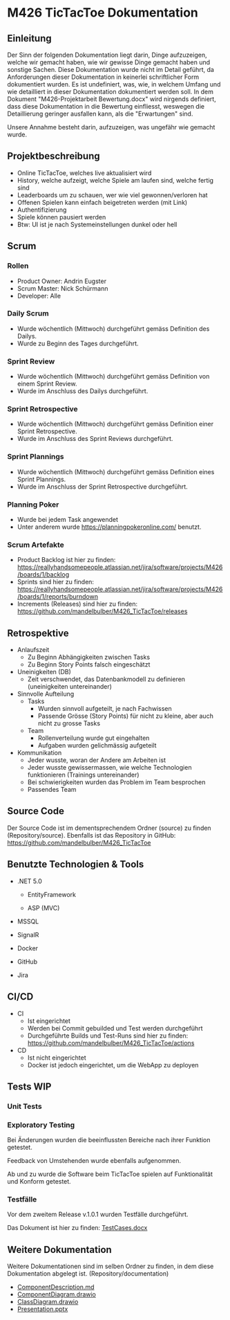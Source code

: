 # M426 TicTacToe Dokumentation

## Einleitung

Der Sinn der folgenden Dokumentation liegt darin, Dinge aufzuzeigen, welche wir gemacht haben, wie wir gewisse Dinge gemacht haben und sonstige Sachen.
Diese Dokumentation wurde nicht im Detail geführt, da Anforderungen dieser Dokumentation in keinerlei schriftlicher Form dokumentiert wurden. Es ist undefiniert, was, wie, in welchem Umfang und wie detailliert in dieser Dokumentation dokumentiert werden soll. In dem Dokument "M426-Projektarbeit Bewertung.docx" wird nirgends definiert, dass diese Dokumentation in die Bewertung einfliesst, weswegen die Detaillierung geringer ausfallen kann, als die "Erwartungen" sind.

Unsere Annahme besteht darin, aufzuzeigen, was ungefähr wie gemacht wurde.

## Projektbeschreibung

- Online TicTacToe, welches live aktualisiert wird
- History, welche aufzeigt, welche Spiele am laufen sind, welche fertig sind
- Leaderboards um zu schauen, wer wie viel gewonnen/verloren hat
- Offenen Spielen kann einfach beigetreten werden (mit Link)
- Authentifizierung
- Spiele können pausiert werden
- Btw: UI ist je nach Systemeinstellungen dunkel oder hell

## Scrum

### Rollen

- Product Owner: Andrin Eugster
- Scrum Master: Nick Schürmann
- Developer: Alle

### Daily Scrum

- Wurde wöchentlich (Mittwoch) durchgeführt gemäss Definition des Dailys.
- Wurde zu Beginn des Tages durchgeführt.

### Sprint Review

- Wurde wöchentlich (Mittwoch) durchgeführt gemäss Definition von einem Sprint Review.
- Wurde im Anschluss des Dailys durchgeführt.

### Sprint Retrospective

- Wurde wöchentlich (Mittwoch) durchgeführt gemäss Definition einer Sprint Retrospective.
- Wurde im Anschluss des Sprint Reviews durchgeführt.

### Sprint Plannings

- Wurde wöchentlich (Mittwoch) durchgeführt gemäss Definition eines Sprint Plannings.
- Wurde im Anschluss der Sprint Retrospective durchgeführt.

### Planning Poker

- Wurde bei jedem Task angewendet
- Unter anderem wurde https://planningpokeronline.com/ benutzt.

### Scrum Artefakte

- Product Backlog ist hier zu finden: https://reallyhandsomepeople.atlassian.net/jira/software/projects/M426/boards/1/backlog
- Sprints sind hier zu finden: https://reallyhandsomepeople.atlassian.net/jira/software/projects/M426/boards/1/reports/burndown
- Increments (Releases) sind hier zu finden: https://github.com/mandelbulber/M426_TicTacToe/releases

## Retrospektive

- Anlaufszeit
  - Zu Beginn Abhängigkeiten zwischen Tasks
  - Zu Beginn Story Points falsch eingeschätzt
- Uneinigkeiten (DB)
  - Zeit verschwendet, das Datenbankmodell zu definieren (uneinigkeiten untereinander)
- Sinnvolle Aufteilung
  - Tasks
    - Wurden sinnvoll aufgeteilt, je nach Fachwissen
    - Passende Grösse (Story Points) für nicht zu kleine, aber auch nicht zu grosse Tasks
  - Team
    - Rollenverteilung wurde gut eingehalten
    - Aufgaben wurden gelichmässig aufgeteilt
- Kommunikation
  - Jeder wusste, woran der Andere am Arbeiten ist
  - Jeder wusste gewissermassen, wie welche Technologien funktionieren (Trainings untereinander)
  - Bei schwierigkeiten wurden das Problem im Team besprochen
  - Passendes Team

## Source Code

Der Source Code ist im dementsprechendem Ordner (source) zu finden (Repository/source). Ebenfalls ist das Repository in GitHub: https://github.com/mandelbulber/M426_TicTacToe

## Benutzte Technologien & Tools

- .NET 5.0

  - EntityFramework

  - ASP (MVC)

- MSSQL

- SignalR

- Docker

- GitHub

- Jira

## CI/CD

- CI
  - Ist eingerichtet
  - Werden bei Commit gebuilded und Test werden durchgeführt
  - Durchgeführte Builds und Test-Runs sind hier zu finden: https://github.com/mandelbulber/M426_TicTacToe/actions
- CD
  - Ist nicht eingerichtet
  - Docker ist jedoch eingerichtet, um die WebApp zu deployen

## Tests WIP

### Unit Tests

### Exploratory Testing

Bei Änderungen wurden die beeinflussten Bereiche nach ihrer Funktion getestet.

Feedback von Umstehenden wurde ebenfalls aufgenommen.

Ab und zu wurde die Software beim TicTacToe spielen auf Funktionalität und Konform getestet.

### Testfälle

Vor dem zweitem Release v.1.0.1 wurden Testfälle durchgeführt.

Das Dokument ist hier zu finden: [TestCases.docx](TestCases.docx)

## Weitere Dokumentation

Weitere Dokumentationen sind im selben Ordner zu finden, in dem diese Dokumentation abgelegt ist. (Repository/documentation)

- [ComponentDescription.md](ComponentDescription.md)
- [ComponentDiagram.drawio](ComponentDiagram.drawio) 
- [ClassDiagram.drawio](ClassDiagram.drawio) 
- [Presentation.pptx](Presentation.pptx) 